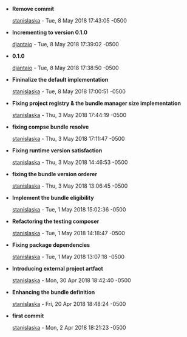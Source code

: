 
* __Remove commit__

    [stanislaska](mailto:koffi.ass@gmail.com) - Tue, 8 May 2018 17:43:05 -0500
    
    

* __Incrementing to version 0.1.0__

    [djantaio](mailto:github@djanta.io) - Tue, 8 May 2018 17:39:02 -0500
    
    

* __0.1.0__

    [djantaio](mailto:github@djanta.io) - Tue, 8 May 2018 17:38:50 -0500
    
    

* __Fininalize the default implementation__

    [stanislaska](mailto:koffi.ass@gmail.com) - Tue, 8 May 2018 17:00:51 -0500
    
    

* __Fixing project registry &amp; the bundle manager size implementation__

    [stanislaska](mailto:koffi.ass@gmail.com) - Thu, 3 May 2018 17:44:19 -0500
    
    

* __fixing compse bundle resolve__

    [stanislaska](mailto:koffi.ass@gmail.com) - Thu, 3 May 2018 17:11:47 -0500
    
    

* __Fixing runtime version satisfaction__

    [stanislaska](mailto:koffi.ass@gmail.com) - Thu, 3 May 2018 14:46:53 -0500
    
    

* __fixing the bundle version orderer__

    [stanislaska](mailto:koffi.ass@gmail.com) - Thu, 3 May 2018 13:06:45 -0500
    
    

* __Implement the bundle eligibility__

    [stanislaska](mailto:koffi.ass@gmail.com) - Tue, 1 May 2018 15:02:36 -0500
    
    

* __Refactoring the testing composer__

    [stanislaska](mailto:koffi.ass@gmail.com) - Tue, 1 May 2018 14:18:47 -0500
    
    

* __Fixing package dependencies__

    [stanislaska](mailto:koffi.ass@gmail.com) - Tue, 1 May 2018 13:07:18 -0500
    
    

* __Introducing external project artfact__

    [stanislaska](mailto:koffi.ass@gmail.com) - Mon, 30 Apr 2018 18:42:40 -0500
    
    

* __Enhancing the bundle definition__

    [stanislaska](mailto:koffi.ass@gmail.com) - Fri, 20 Apr 2018 18:48:24 -0500
    
    

* __first commit__

    [stanislaska](mailto:koffi.ass@gmail.com) - Mon, 2 Apr 2018 18:21:23 -0500
    
    


